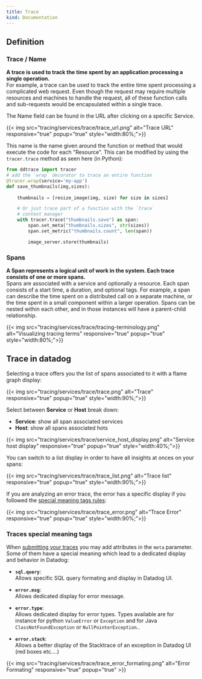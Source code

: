 ```yaml
---
title: Trace
kind: Documentation
---
```


## Definition
### Trace / Name
**A trace is used to track the time spent by an application processing a single operation.**  
For example, a trace can be used to track the entire time spent processing a complicated web request. Even though the request may require multiple resources and machines to handle the request, all of these function calls and sub-requests would be encapsulated within a single trace.

The Name field can be found in the URL after clicking on a specific Service.

{{< img src="tracing/services/trace/trace_url.png" alt="Trace URL" responsive="true" popup="true" style="width:80%;">}}

This name is the name given around the function or method that would execute the code for each "Resource". This can be modified by using the `tracer.trace` method as seen here (in Python):

```python
from ddtrace import tracer
# add the `wrap` decorator to trace an entire function
@tracer.wrap(service='my-app')
def save_thumbnails(img,sizes):
    
    thumbnails = [resize_image(img, size) for size in sizes]

    # Or just trace part of a function with the `trace`
    # context manager
    with tracer.trace("thumbnails.save") as span:
        span.set_meta("thumbnails.sizes", str(sizes))
        span.set_metric("thumbnails.count", len(span))

        image_server.store(thumbnails)
```

### Spans

**A Span represents a logical unit of work in the system. Each trace consists of one or more spans.**  
Spans are associated with a service and optionally a resource. Each span consists of a start time, a duration, and optional tags. For example, a span can describe the time spent on a distributed call on a separate machine, or the time spent in a small component within a larger operation. Spans can be nested within each other, and in those instances will have a parent-child relationship.

{{< img src="tracing/services/trace/tracing-terminology.png" alt="Visualizing tracing terms" responsive="true" popup="true" style="width:80%;">}}

## Trace in datadog

Selecting a trace offers you the list of spans associated to it with a flame graph display:

{{< img src="tracing/services/trace/trace.png" alt="Trace" responsive="true" popup="true" style="width:90%;">}}

Select between **Service** or **Host** break down:

* **Service**: show all span associated services
* **Host**: show all spans associated hots

{{< img src="tracing/services/trace/service_host_display.png" alt="Service host display" responsive="true" popup="true" style="width:40%;">}}

You can switch to a list display in order to have all insights at onces on your spans:

{{< img src="tracing/services/trace/trace_list.png" alt="Trace list" responsive="true" popup="true" style="width:90%;">}}

If you are analyzing an error trace, the error has a specific display if you followed the [special meaning tags rules](#traces-special-meaning-tags):

{{< img src="tracing/services/trace/trace_error.png" alt="Trace Error" responsive="true" popup="true" style="width:90%;">}}

### Traces special meaning tags

When [submitting your traces](/api/#tracing) you may add attributes in the `meta` parameter.  
Some of them have a special meaning which lead to a dedicated display and behavior in Datadog:

* **`sql.query`**:  
    Allows specific SQL query formating and display in Datadog UI.

* **`error.msg`**:  
    Allows dedicated display for error message.

* **`error.type`**:  
    Allows dedicated display for error types. Types available are for instance for python `ValueError` or `Exception` and for Java `ClassNotFoundException` or `NullPointerException`..

* **`error.stack`**:  
    Allows a better display of the Stacktrace of an exception in Datadog UI (red boxes etc....)

{{< img src="tracing/services/trace/trace_error_formating.png" alt="Error Formating" responsive="true" popup="true" >}}

